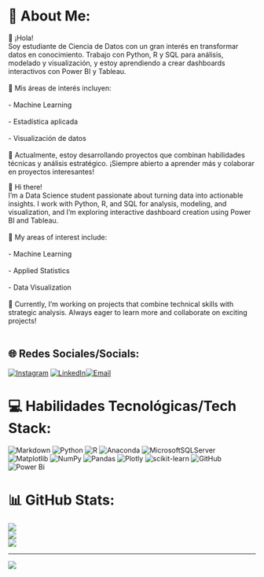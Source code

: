 # 💫 About Me:
👋 ¡Hola!<br>Soy estudiante de Ciencia de Datos con un gran interés en transformar datos en conocimiento. Trabajo con Python, R y SQL para análisis, modelado y visualización, y estoy aprendiendo a crear dashboards interactivos con Power BI y Tableau.<br><br>🎯 Mis áreas de interés incluyen:<br><br>- Machine Learning<br><br>- Estadística aplicada<br><br>- Visualización de datos<br><br>🌱 Actualmente, estoy desarrollando proyectos que combinan habilidades técnicas y análisis estratégico. ¡Siempre abierto a aprender más y colaborar en proyectos interesantes!

👋 Hi there!<br>I’m a Data Science student passionate about turning data into actionable insights. I work with Python, R, and SQL for analysis, modeling, and visualization, and I’m exploring interactive dashboard creation using Power BI and Tableau.<br><br>🎯 My areas of interest include:<br><br>- Machine Learning<br><br>- Applied Statistics<br><br>- Data Visualization<br><br>🌱 Currently, I’m working on projects that combine technical skills with strategic analysis. Always eager to learn more and collaborate on exciting projects!<br><br>

## 🌐 Redes Sociales/Socials:
[![Instagram](https://img.shields.io/badge/Instagram-%23E4405F.svg?logo=Instagram&logoColor=white)](https://instagram.com/gonzariosbarcelo) [![LinkedIn](https://img.shields.io/badge/LinkedIn-%230077B5.svg?logo=linkedin&logoColor=white)](https://www.linkedin.com/in/gonzalo-r%C3%ADos-barcel%C3%B3-91a8662a8/)[![Email](https://img.shields.io/badge/Email-%23D14836.svg?logo=gmail&logoColor=white)](mailto:gonzaloriosbarcelo@gmail.com?subject=Hola%20Gonzalo&body=Escribe%20tu%20mensaje%20aquí)

# 💻 Habilidades Tecnológicas/Tech Stack:
![Markdown](https://img.shields.io/badge/markdown-%23000000.svg?style=for-the-badge&logo=markdown&logoColor=white) ![Python](https://img.shields.io/badge/python-3670A0?style=for-the-badge&logo=python&logoColor=ffdd54) ![R](https://img.shields.io/badge/r-%23276DC3.svg?style=for-the-badge&logo=r&logoColor=white) ![Anaconda](https://img.shields.io/badge/Anaconda-%2344A833.svg?style=for-the-badge&logo=anaconda&logoColor=white) ![MicrosoftSQLServer](https://img.shields.io/badge/Microsoft%20SQL%20Server-CC2927?style=for-the-badge&logo=microsoft%20sql%20server&logoColor=white) ![Matplotlib](https://img.shields.io/badge/Matplotlib-%23ffffff.svg?style=for-the-badge&logo=Matplotlib&logoColor=black) ![NumPy](https://img.shields.io/badge/numpy-%23013243.svg?style=for-the-badge&logo=numpy&logoColor=white) ![Pandas](https://img.shields.io/badge/pandas-%23150458.svg?style=for-the-badge&logo=pandas&logoColor=white) ![Plotly](https://img.shields.io/badge/Plotly-%233F4F75.svg?style=for-the-badge&logo=plotly&logoColor=white) ![scikit-learn](https://img.shields.io/badge/scikit--learn-%23F7931E.svg?style=for-the-badge&logo=scikit-learn&logoColor=white) ![GitHub](https://img.shields.io/badge/github-%23121011.svg?style=for-the-badge&logo=github&logoColor=white) ![Power Bi](https://img.shields.io/badge/power_bi-F2C811?style=for-the-badge&logo=powerbi&logoColor=black)

# 📊 GitHub Stats:
![](https://github-readme-stats.vercel.app/api?username=GRB55&theme=dark&hide_border=false&include_all_commits=false&count_private=false)<br/>
![](https://nirzak-streak-stats.vercel.app/?user=GRB55&theme=dark&hide_border=false)<br/>
![](https://github-readme-stats.vercel.app/api/top-langs/?username=GRB55&theme=dark&hide_border=false&include_all_commits=false&count_private=false&layout=compact)

---
[![](https://visitcount.itsvg.in/api?id=GRB55&icon=0&color=0)](https://visitcount.itsvg.in)

<!-- Proudly created with GPRM ( https://gprm.itsvg.in ) -->

<!-- Proudly created with GPRM ( https://gprm.itsvg.in ) -->
